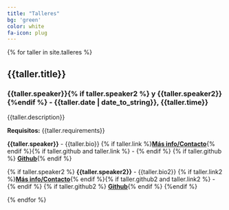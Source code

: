 ```yaml
---
title: "Talleres"
bg: 'green'
color: white
fa-icon: plug
---
```


{% for taller in site.talleres %}
<a id="{{taller.keyword}}"></a>

## **{{taller.title}}**

### {{taller.speaker}}{% if taller.speaker2 %} y {{taller.speaker2}}{%endif %} - {{taller.date | date_to_string}},  {{taller.time}}

{{taller.description}}

**Requisitos:** {{taller.requirements}}

**{{taller.speaker}}** - {{taller.bio}}
{% if taller.link %}[**Más info/Contacto**]({{taller.link}}){% endif %}{% if taller.github and taller.link %} - {% endif %} {% if taller.github %} [**Github**]({{taller.github}}){% endif %}

{% if taller.speaker2 %}
**{{taller.speaker2}}** - {{taller.bio2}}
{% if taller.link2 %}[**Más info/Contacto**]({{taller.link2}}){% endif %}{% if taller.github2 and taller.link2 %} - {% endif %} {% if taller.github2 %} [**Github**]({{taller.github2}}){% endif %}
{%endif %}

{% endfor %}

